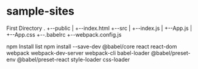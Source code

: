 # sample-sites

First Directory
.
+--public
| +--index.html
+--src
| +--index.js
| +--App.js
| +--App.css
+--.babelrc
+--webpack.config.js

npm Install list
npm install --save-dev @babel/core react react-dom webpack webpack-dev-server webpack-cli babel-loader @babel/preset-env @babel/preset-react style-loader css-loader
